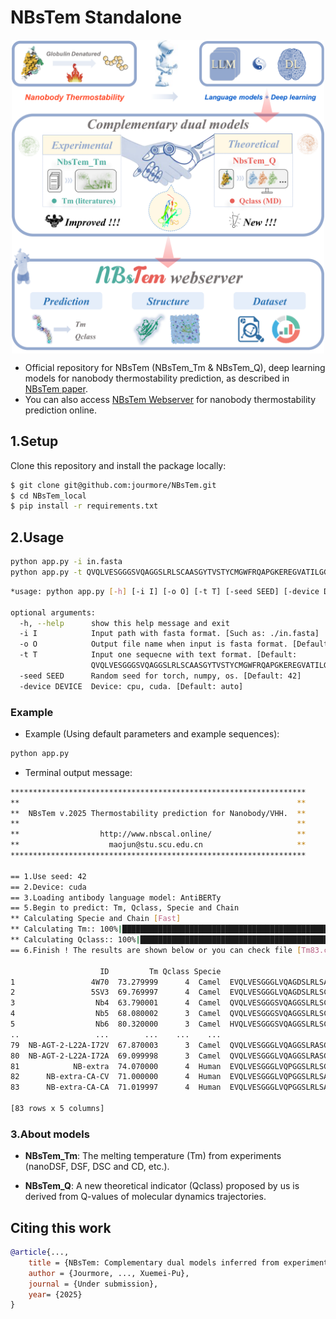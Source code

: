 # NBsTem Standalone
<p align="center">
    <img align="center" src="https://github.com/jourmore/NBsTem/blob/master/GA.png" width="500" alt="logo"/>
</p>

- Official repository for NBsTem (NBsTem_Tm & NBsTem_Q), deep learning models for nanobody thermostability prediction, as described in [NBsTem paper](http://www.nbscal.online/).
- You can also access [NBsTem Webserver](http://www.nbscal.online/) for nanobody thermostability prediction online.

## 1.Setup

Clone this repository and install the package locally:
```bash
$ git clone git@github.com:jourmore/NBsTem.git
$ cd NBsTem_local
$ pip install -r requirements.txt
```

## 2.Usage

```bash
python app.py -i in.fasta
python app.py -t QVQLVESGGGSVQAGGSLRLSCAASGYTVSTYCMGWFRQAPGKEREGVATILGGSTYYGDSVKGRFTISQDNAKNTVYLQMNSLKPEDTAIYYCAGSTVASTGWCSRLRPYDYHYRGQGTQVTVSS
```

```bash
*usage: python app.py [-h] [-i I] [-o O] [-t T] [-seed SEED] [-device DEVICE]

optional arguments:
  -h, --help      show this help message and exit
  -i I            Input path with fasta format. [Such as: ./in.fasta]
  -o O            Output file name when input is fasta format. [Default: "Output-NBsTem-[Year]-[Month]-[Day].csv"
  -t T            Input one sequecne with text format. [Default:
                  QVQLVESGGGSVQAGGSLRLSCAASGYTVSTYCMGWFRQAPGKEREGVATILGGSTYYGDSVKGRFTISQDNAKNTVYLQMNSLKPEDTAIYYCAGSTVASTGWCSRLRPYDYHYRGQGTQVTVSS]
  -seed SEED      Random seed for torch, numpy, os. [Default: 42]
  -device DEVICE  Device: cpu, cuda. [Default: auto]
```

### Example

- Example (Using default parameters and example sequences):

```bash
python app.py
```

- Terminal output message:

```bash
******************************************************************
**                                                              **
**  NBsTem v.2025 Thermostability prediction for Nanobody/VHH.  **
**                                                              **
**                  http://www.nbscal.online/                   **
**                    maojun@stu.scu.edu.cn                     **
******************************************************************

== 1.Use seed: 42
== 2.Device: cuda
== 3.Loading antibody language model: AntiBERTy
== 5.Begin to predict: Tm, Qclass, Specie and Chain
** Calculating Specie and Chain [Fast]
** Calculating Tm:: 100%|████████████████████████████████████████████████████████████████████| 83/83 [00:03<00:00, 22.40it/s]
** Calculating Qclass:: 100%|████████████████████████████████████████████████████████████████| 83/83 [00:02<00:00, 33.12it/s]
== 6.Finish ! The results are shown below or you can check file [Tm83.csv]

                    ID         Tm Qclass Specie                                           Sequence
1                 4W70  73.279999      4  Camel  EVQLVESGGGLVQAGDSLRLSATASGRTFSRAVMGWFRQAPGKERE...
2                 5SV3  69.769997      4  Camel  EVQLVESGGGLVQAGDSLRLSCTASGRTLGDYGVAWFRQAPGKERE...
3                  Nb4  63.790001      4  Camel  QVQLVESGGGSVQAGGSLRLSCAASGLDIHSYCMTWFRQAPGKERE...
4                  Nb5  68.080002      3  Camel  QVQLVESGGGSVQAGGSLRLSCAASGSAISNLYMAWFRQAPGKERE...
5                  Nb6  80.320000      3  Camel  HVQLVESGGGSVQAGGSLRLSCEISLYIYSSYCMGWFRQAPGKERE...
..                 ...        ...    ...    ...                                                ...
79  NB-AGT-2-L22A-I72V  67.870003      3  Camel  QVQLVESGGGLVQAGGSLRASCAASGRTFSSYAMGWFRQAPGKERE...
80  NB-AGT-2-L22A-I72A  69.099998      3  Camel  QVQLVESGGGLVQAGGSLRASCAASGRTFSSYAMGWFRQAPGKERE...
81            NB-extra  74.070000      4  Human  EVQLVESGGGLVQPGGSLRLSCAASGFNIKDTYIGWVRRAPGKGEE...
82      NB-extra-CA-CV  71.000000      4  Human  EVQLVESGGGLVQPGGSLRLSAAASGFNIKDTYIGWVRRAPGKGEE...
83      NB-extra-CA-CA  71.019997      4  Human  EVQLVESGGGLVQPGGSLRLSAAASGFNIKDTYIGWVRRAPGKGEE...

[83 rows x 5 columns]
```

### 3.About models

- **NBsTem_Tm**: The melting temperature (Tm) from experiments (nanoDSF, DSF, DSC and CD, etc.).

- **NBsTem_Q**: A new theoretical indicator (Qclass) proposed by us is derived from Q-values of molecular dynamics trajectories.

## Citing this work

```bibtex
@article{...,
    title = {NBsTem: Complementary dual models inferred from experimental and theoretical indicators to realize reliable prediction for nanobody thermostability},
    author = {Jourmore, ..., Xuemei-Pu},
    journal = {Under submission},
    year= {2025}
}
```
